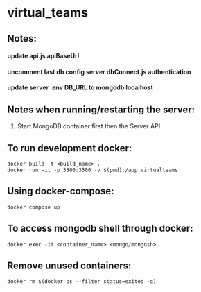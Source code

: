 # virtual_teams

## Notes:

#### update api.js apiBaseUrl

#### uncomment last db config server dbConnect.js authentication

#### update server .env DB_URL to mongodb localhost

## Notes when running/restarting the server:

1. Start MongoDB container first then the Server API

## To run development docker:

```
docker build -t <build_name> .
docker run -it -p 3500:3500 -v $(pwd):/app virtualteams
```

## Using docker-compose:

```
docker compose up
```

## To access mongodb shell through docker:

```
docker exec -it <container_name> <mongo/mongosh>
```

## Remove unused containers:

```
docker rm $(docker ps --filter status=exited -q)
```
